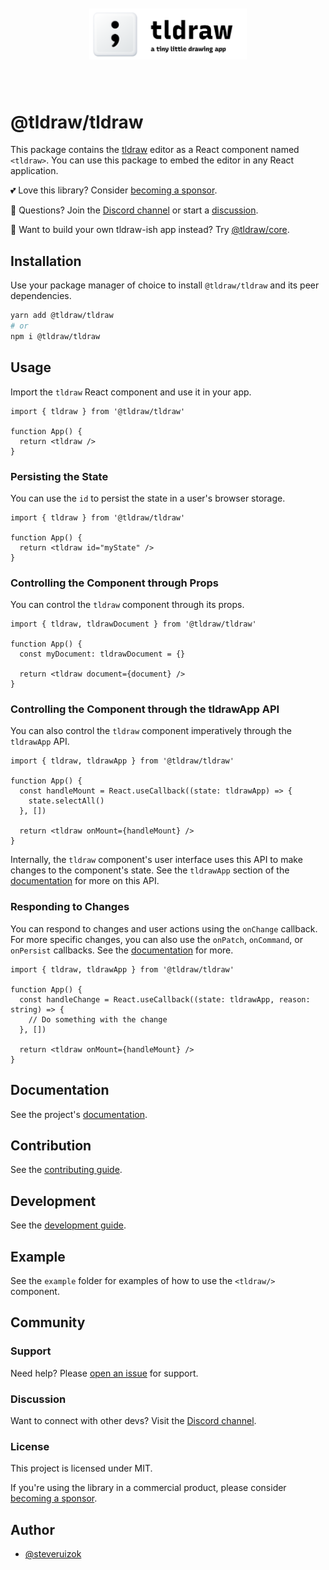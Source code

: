 <div style="text-align: center; transform: scale(.5);">
  <img src="card-repo.png"/>
</div>

# @tldraw/tldraw

This package contains the [tldraw](https://tldraw.com) editor as a React component named `<tldraw>`. You can use this package to embed the editor in any React application.

💕 Love this library? Consider [becoming a sponsor](https://github.com/sponsors/steveruizok?frequency=recurring&sponsor=steveruizok).

🙌 Questions? Join the [Discord channel](https://discord.gg/SBBEVCA4PG) or start a [discussion](https://github.com/tldraw/tldraw/discussions/new).

🎨 Want to build your own tldraw-ish app instead? Try [@tldraw/core](https://github.com/tldraw/core).

## Installation

Use your package manager of choice to install `@tldraw/tldraw` and its peer dependencies.

```bash
yarn add @tldraw/tldraw
# or
npm i @tldraw/tldraw
```

## Usage

Import the `tldraw` React component and use it in your app.

```tsx
import { tldraw } from '@tldraw/tldraw'

function App() {
  return <tldraw />
}
```

### Persisting the State

You can use the `id` to persist the state in a user's browser storage.

```tsx
import { tldraw } from '@tldraw/tldraw'

function App() {
  return <tldraw id="myState" />
}
```

### Controlling the Component through Props

You can control the `tldraw` component through its props.

```tsx
import { tldraw, tldrawDocument } from '@tldraw/tldraw'

function App() {
  const myDocument: tldrawDocument = {}

  return <tldraw document={document} />
}
```

### Controlling the Component through the tldrawApp API

You can also control the `tldraw` component imperatively through the `tldrawApp` API.

```tsx
import { tldraw, tldrawApp } from '@tldraw/tldraw'

function App() {
  const handleMount = React.useCallback((state: tldrawApp) => {
    state.selectAll()
  }, [])

  return <tldraw onMount={handleMount} />
}
```

Internally, the `tldraw` component's user interface uses this API to make changes to the component's state. See the `tldrawApp` section of the [documentation](guides/documentation) for more on this API.

### Responding to Changes

You can respond to changes and user actions using the `onChange` callback. For more specific changes, you can also use the `onPatch`, `onCommand`, or `onPersist` callbacks. See the [documentation](guides/documentation) for more.

```tsx
import { tldraw, tldrawApp } from '@tldraw/tldraw'

function App() {
  const handleChange = React.useCallback((state: tldrawApp, reason: string) => {
    // Do something with the change
  }, [])

  return <tldraw onMount={handleMount} />
}
```

## Documentation

See the project's [documentation](/guides/documentation.md).

## Contribution

See the [contributing guide](/CONTRIBUTING.md).

## Development

See the [development guide](/guides/development.md).

## Example

See the `example` folder for examples of how to use the `<tldraw/>` component.

## Community

### Support

Need help? Please [open an issue](https://github.com/tldraw/tldraw/issues/new) for support.

### Discussion

Want to connect with other devs? Visit the [Discord channel](https://discord.gg/SBBEVCA4PG).

### License

This project is licensed under MIT.

If you're using the library in a commercial product, please consider [becoming a sponsor](https://github.com/sponsors/steveruizok?frequency=recurring&sponsor=steveruizok).

## Author

- [@steveruizok](https://twitter.com/steveruizok)
